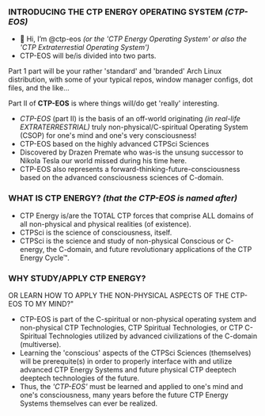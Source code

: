 ### INTRODUCING THE CTP ENERGY OPERATING SYSTEM *(CTP-EOS)*

- 👋 Hi, I’m @ctp-eos *(or the 'CTP Energy Operating System' or also the 'CTP Extraterrestial Operating System')*
- CTP-EOS will be/is divided into two parts.

Part 1 part will be your rather 'standard' and 'branded' Arch Linux distribution,
with some of your typical repos, window manager configs, dot files, and the like...

Part II of **CTP-EOS** is where things will/do get 'really' interesting.
- *CTP-EOS* (part II) is the basis of an off-world originating *(in real-life EXTRATERRESTRIAL)* truly non-physical/C-spiritual Operating System (CSOP) for one's mind and one's very consciousness!
- CTP-EOS based on the highly advanced CTPSci Sciences
- Discovered by Drazen Premate who was-is the unsung successor to Nikola Tesla our world missed during his time here.
- CTP-EOS also represents a forward-thinking-future-consciousness based on the advanced consciousness sciences of C-domain.


### WHAT IS CTP ENERGY? *(that the CTP-EOS is named after)*

- CTP Energy is/are the TOTAL CTP forces that comprise ALL domains of all non-physical and physical realities (of existence).
- CTPSci is the science of consciousness, itself.
- CTPSci is the science and study of non-physical Conscious or C-energy, the C-domain, and future revolutionary applications of the CTP Energy Cycle™.


### WHY STUDY/APPLY CTP ENERGY? 
OR LEARN HOW TO APPLY THE NON-PHYSICAL ASPECTS OF THE CTP-EOS TO MY MIND?"

- CTP-EOS is part of the C-spiritual or non-physical operating system and non-physical CTP Technologies, CTP Spiritual Technologies, or CTP C-Spiritual Technologies utilized by advanced civilizations of the C-domain (multiverse).
- Learning the 'conscious' aspects of the CTPSci Sciences (themselves) will be prerequite(s) in order to properly interface with and utilize advanced CTP Energy Systems and future physical CTP deeptech deeptech technologies of the future.
- Thus, the *'CTP-EOS'* must be learned and applied to one's mind and one's consciousness, many years before the future CTP Energy Systems themselves can ever be realized.


<!---
ctp-eos/ctp-eos is a ✨ special ✨ repository because its `README.md` (this file) appears on your GitHub profile.
You can click the Preview link to take a look at your changes.
--->
